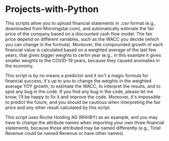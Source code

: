 # Projects-with-Python

This scripts allow you to upload financial statements in .csv format (e.g., downloaded from Morningstar.com), and automatically estimate the fair price of the company based on a discounted cash flow model. The fair price depend on different variables, such as the WACC you decide (which you can change in the formula). Moreover, the compounded growth of each financial value is calculated based on a weighted average of the last few years, that gives bigger weights to certin year (e.g., in this example it gives smaller weights to the COVID-19 years, because they caused anomalies in the economy.

This script is by no means a predictor and it isn't a magic formula for financial success, it's up to you to change the weights in the weighted average YOY growth, to estimate the WACC, to interpret the results, and to spot any bug in the code. If you find any bug in the code, please let me know, I'll be happy to fix it and improve the code. Moreover, it's impossible to predict the future, and you should be cautious when interpreting the fair price and any other result calculated by this script.

This script uses Roche Holding AG (RHHBY) as an example, and you may have to change the attribute names when importing your own three financial statements, because those attributed may be named differently (e.g., Total Revenue could be named Revenue or have other names).
